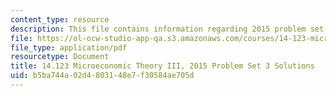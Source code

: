 ```yaml
---
content_type: resource
description: This file contains information regarding 2015 problem set 3 solutions.
file: https://ol-ocw-studio-app-qa.s3.amazonaws.com/courses/14-123-microeconomic-theory-iii-spring-2015/b5ba744a02d4803148e7f30584ae705d_MIT14_123S15_PSet_3_Sol_15.pdf
file_type: application/pdf
resourcetype: Document
title: 14.123 Microeconomic Theory III, 2015 Problem Set 3 Solutions
uid: b5ba744a-02d4-8031-48e7-f30584ae705d
---
```

